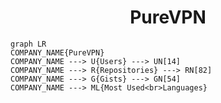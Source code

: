 <h1 align="center">PureVPN</h1>

```mermaid
graph LR
COMPANY_NAME{PureVPN}
COMPANY_NAME ---> U{Users} ---> UN[14]
COMPANY_NAME ---> R{Repositories} ---> RN[82]
COMPANY_NAME ---> G{Gists} ---> GN[54]
COMPANY_NAME ---> ML{Most Used<br>Languages}
```
